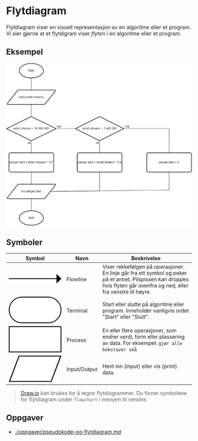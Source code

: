 # Flytdiagram

Flytdiagram viser en visuell representasjon av en algoritme eller et program.
Vi sier gjerne at et flytdigram viser _flyten_ i en algoritme eller et program.

## Eksempel

![Flytdiagram](./bilder/flytdiagram.png)

## Symboler

| Symbol                                       | Navn         | Beskrivelse                                                                                                                                                             |
| -------------------------------------------- | ------------ | ----------------------------------------------------------------------------------------------------------------------------------------------------------------------- |
| ![Linje](./bilder/Flowchart_Line.svg)        | Flowline     | Viser rekkefølgen på operasjoner. En linje går fra ett symbol og peker på et annet. Pilspissen kan droppes hvis flyten går ovenfra og ned, eller fra venstre til høyre. |
| ![Terminal](./bilder/Flowchart_Terminal.svg) | Terminal     | Start eller slutte på algoritme eller program. Inneholder vanligvis ordet "Start" eller "Slutt".                                                                        |
| ![Prosess](./bilder/Flowchart_Process.svg)   | Process      | En eller flere operasjoner, som endrer verdi, form eller plassering av data. For eksempel: `gjør alle bokstaver små`                                                    |
| ![IO](./bilder/Flowchart_IO.svg)             | Input/Output | Hent inn (input) eller vis (print) data.                                                                                                                                |

> [Draw.io](https://www.drawio.com/) kan brukes for å tegne flytdiagrammer.
> Du finner symbolene for flytdiagram under `flowchart` i menyen til venstre.

## Oppgaver

- [./oppgaver/pseudokode-og-flytdiagram.md](./oppgaver/pseudokode-og-flytdiagram.md)
